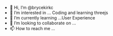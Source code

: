 - 👋 Hi, I’m @brycekirkc
- 👀 I’m interested in ... Coding and learning threejs
- 🌱 I’m currently learning ...User Experience
- 💞️ I’m looking to collaborate on ...
- 📫 How to reach me ...

<!---
brycekirkc/brycekirkc is a ✨ special ✨ repository because its `README.md` (this file) appears on your GitHub profile.
You can click the Preview link to take a look at your changes.
--->

